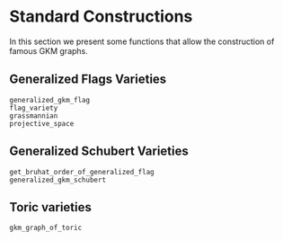 # Standard Constructions

In this section we present some functions that allow the construction of famous GKM graphs.

## Generalized Flags Varieties

```@docs
generalized_gkm_flag
flag_variety
grassmannian
projective_space
```

## Generalized Schubert Varieties
```@docs
get_bruhat_order_of_generalized_flag
generalized_gkm_schubert
```

## Toric varieties

```@docs
gkm_graph_of_toric
```